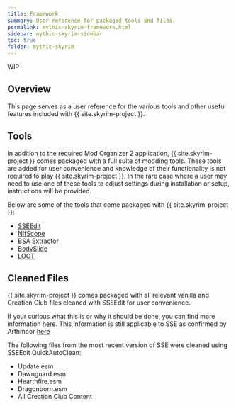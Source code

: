 ```yaml
---
title: Framework
summary: User reference for packaged tools and files.
permalink: mythic-skyrim-framework.html
sidebar: mythic-skyrim-sidebar
toc: true
folder: mythic-skyrim
---
```


<span class="label label-warning">WIP</span>


## Overview

This page serves as a user reference for the various tools and other useful features included with {{ site.skyrim-project }}.


## Tools

In addition to the required Mod Organizer 2 application, {{ site.skyrim-project }} comes packaged with a full suite of modding tools. These tools are added for user convenience and knowledge of their functionality is not required to play {{ site.skyrim-project }}. In the rare case where a user may need to use one of these tools to adjust settings during installation or setup, instructions will be provided.

Below are some of the tools that come packaged with {{ site.skyrim-project }}:
- [SSEEdit](https://www.nexusmods.com/skyrimspecialedition/mods/164)
- [NifScope](https://github.com/niftools/nifskope/releases)
- [BSA Extractor](https://www.nexusmods.com/skyrimspecialedition/mods/974/?tab=description)
- [BodySlide](https://www.nexusmods.com/skyrimspecialedition/mods/201)
- [LOOT](https://loot.github.io/)


## Cleaned Files

{{ site.skyrim-project }} comes packaged with all relevant vanilla and Creation Club files cleaned with SSEEdit for user convenience.

If your curious what this is or why it should be done, you can find more information [here](https://cs.elderscrolls.com/index.php?title=TES4Edit_Cleaning_Guide#Why_Clean.3F_Summary). This information is still applicable to SSE as confirmed by Arthmoor [here](https://www.reddit.com/r/skyrimmods/comments/5xre7n/comment/del8voc/?utm_source=share&utm_medium=web2x&context=3)

The following files from the most recent version of SSE were cleaned using SSEEdit QuickAutoClean:
- Update.esm
- Dawnguard.esm
- Hearthfire.esm
- Dragonborn.esm
- All Creation Club Content
